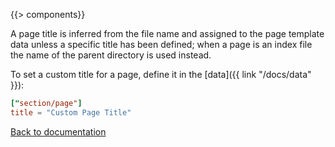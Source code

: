 {{> components}}

A page title is inferred from the file name and assigned to the page template data unless a specific title has been defined; when a page is an index file the name of the parent directory is used instead.

To set a custom title for a page, define it in the [data]({{ link "/docs/data" }}):

```toml
["section/page"]
title = "Custom Page Title"
```

[Back to documentation](..)
